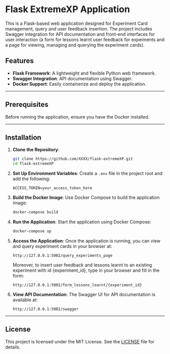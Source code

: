 # Flask ExtremeXP Application

This is a Flask-based web application designed for Experiment Card management, query and user feedback insertion. The project includes Swagger integration for API documentation and front-end interfaces for user interaction (a form for lessons learnt user feedback for expeiments and a page for viewing, managing and querying the experiment cards).

## Features

- **Flask Framework**: A lightweight and flexible Python web framework.
- **Swagger Integration**: API documentation using Swagger.
- **Docker Support**: Easily containerize and deploy the application.

---

## Prerequisites

Before running the application, ensure you have the Docker installed.

---

## Installation

1. **Clone the Repository**:
   ```bash
   git clone https://github.com/XXXX/flask-extremeXP.git
   cd flask-extremeXP

2. **Set Up Environment Variables**:
   Create a `.env` file in the project root and add the following:
   ```properties
   ACCESS_TOKEN=your_access_token_here
   ```

3. **Build the Docker Image**:
   Use Docker Compose to build the application image:
   ```bash
   docker-compose build
   ```

4. **Run the Application**:
   Start the application using Docker Compose:
   ```bash
   docker-compose up
   ```

5. **Access the Application**:
   Once the application is running, you can view and query experiment cards in your browser at:
   ```
   http://127.0.0.1:5002/query_experiments_page 
   ```
    Moreover, to insert user feedback and lessons learnt to an existing experiment with id {experiment_id}, type in your browser and fill in the form:
    ```
   http://127.0.0.1:5002/form_lessons_learnt/{experiment_id}
   ```
6. **View API Documentation**:
   The Swagger UI for API documentation is available at:
   ```
   http://127.0.0.1:5002/swagger
   ```

---

## License

This project is licensed under the MIT License. See the [LICENSE](LICENSE) file for details.